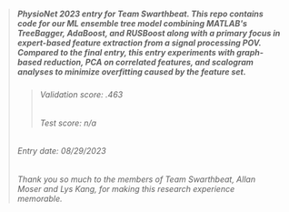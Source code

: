 > ##### PhysioNet 2023 entry for Team Swarthbeat. This repo contains code for our ML ensemble tree model combining MATLAB's TreeBagger, AdaBoost, and RUSBoost along with a primary focus in expert-based feature extraction from a signal processing POV. Compared to the final entry, this entry experiments with graph-based reduction, PCA on correlated features, and scalogram analyses to minimize overfitting caused by the feature set.
>> ###### Validation score: .463
>> ###### Test score: n/a
> ###### Entry date: 08/29/2023
> ###### Thank you so much to the members of Team Swarthbeat, Allan Moser and Lys Kang, for making this research experience memorable.
